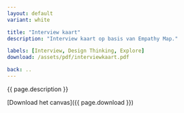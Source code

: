 ```yaml
---
layout: default
variant: white

title: "Interview kaart"
description: "Interview kaart op basis van Empathy Map."

labels: [Interview, Design Thinking, Explore]
download: /assets/pdf/interviewkaart.pdf

back: ..
---
```

{{ page.description }}

[Download het canvas]({{ page.download }})
